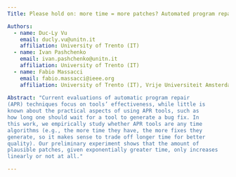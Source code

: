 ```yaml
---  
Title: Please hold on: more time = more patches? Automated program repair as anytime algorithms

Authors:
  - name: Duc-Ly Vu 
    email: ducly.vu@unitn.it 
    affiliation: University of Trento (IT) 
  - name: Ivan Pashchenko 
    email: ivan.pashchenko@unitn.it 
    affiliation: University of Trento (IT) 
  - name: Fabio Massacci 
    email: fabio.massacci@ieee.org 
    affiliation: University of Trento (IT), Vrije Universiteit Amsterdam (NL) 
    
Abstract: "Current evaluations of automatic program repair
(APR) techniques focus on tools’ effectiveness, while little is
known about the practical aspects of using APR tools, such as
how long one should wait for a tool to generate a bug fix. In
this work, we empirically study whether APR tools are any time
algorithms (e.g., the more time they have, the more fixes they
generate, so it makes sense to trade off longer time for better
quality). Our preliminary experiment shows that the amount of
plausible patches, given exponentially greater time, only increases
linearly or not at all."

---  
```


